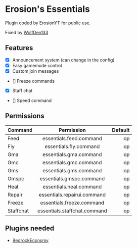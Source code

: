 # Erosion's Essentials
Plugin coded by ErosionYT for public use.

Fixed by [WolfDen133](https://github.com/WolfDen133)

## Features
- [x] Announcement system (can change in the config)
- [x] Easy gamemode control
- [x] Custom join messages
- [] Freeze commands
- [x] Staff chat
- [] Speed command

## Permissions
| Command  | Permission | Default |
| :------------ |:---------------:| -----:|
|Feed|essentials.feed.command|op|
|Fly|essentials.fly.command|op|
|Gma|essentials.gma.command|op|
|Gmc|essentials.gmc.command|op|
|Gms|essentials.gms.command|op|
|Gmspc|essentials.gmspc.command|op|
|Heal|essentials.heal.command|op|
|Repair|essentials.repairui.command|op|
|Freeze|essentials.freeze.command|op|
|Staffchat|essentials.staffchat.command|op|

## Plugins needed
- [BedrockEconomy](https://poggit.pmmp.io/p/BedrockEconomy/2.0.4)

